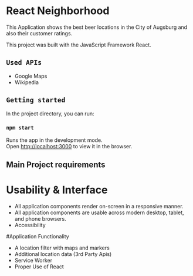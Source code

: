 # React Neighborhood

This Application shows the best beer locations in the City of Augsburg and also their customer ratings.

This project was built with the JavaScript Framework React.

## `Used APIs`
* Google Maps
* Wikipedia

## `Getting started`

In the project directory, you can run:

### `npm start`

Runs the app in the development mode.<br>
Open [http://localhost:3000](http://localhost:3000) to view it in the browser.

## Main Project requirements
# Usability & Interface
* All application components render on-screen in a responsive manner.
* All application components are usable across modern desktop, tablet, and phone browsers.
* Accessibility

#Application Functionality
* A location filter with maps and markers
* Additional location data (3rd Party Apis)
* Service Worker
* Proper Use of React

